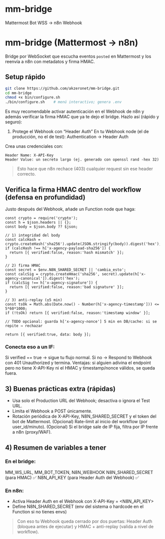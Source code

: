 # mm-bridge
Mattermost Bot WSS ->  n8n Webhook

# mm-bridge (Mattermost → n8n)

Bridge por WebSocket que escucha eventos `posted` en Mattermost y los reenvía a n8n con metadatos y firma HMAC.

## Setup rápido
```bash
git clone https://github.com/akzeronet/mm-bridge.git
cd mm-bridge
chmod +x bin/configure.sh
./bin/configure.sh    # menú interactivo; genera .env
```
Es muy recomendable activar autenticación en el Webhook de n8n y además verificar la firma HMAC que ya te dejo el bridge. Hazlo así (rápido y seguro):

1) Protege el Webhook con “Header Auth”
En tu Webhook node (el de producción, no el de test):
Authentication → Header Auth

Crea unas credenciales con:
```
Header Name: X-API-Key
Header Value: un secreto largo (ej. generado con openssl rand -hex 32)
```

> Esto hace que n8n rechace (403) cualquier request sin ese header correcto.

## Verifica la firma HMAC dentro del workflow (defensa en profundidad)
Justo después del Webhook, añade un Function node que haga:

```
const crypto = require('crypto');
const h = $json.headers || {};
const body = $json.body ?? $json;

// 1) integridad del body
const calcHash = crypto.createHash('sha256').update(JSON.stringify(body)).digest('hex');
if (calcHash !== h['x-agency-payload-sha256']) {
  return [{ verified:false, reason:'hash mismatch' }];
}

// 2) firma HMAC
const secret = $env.N8N_SHARED_SECRET || 'cambia_esto';
const calcSig = crypto.createHmac('sha256', secret).update(h['x-agency-canonical']).digest('hex');
if (calcSig !== h['x-agency-signature']) {
  return [{ verified:false, reason:'bad signature' }];
}

// 3) anti-replay (±5 min)
const tsOk = Math.abs(Date.now() - Number(h['x-agency-timestamp'])) <= 5*60*1000;
if (!tsOk) return [{ verified:false, reason:'timestamp window' }];

// TODO opcional: guarda h['x-agency-nonce'] 5 min en DB/cache: si se repite → rechazar

return [{ verified:true, data: body }];
```

### Conecta eso a un IF:
Si verified == true → sigue tu flujo normal.
Si no → Respond to Webhook con 401 Unauthorized y termina.
Ventajas: si alguien adivina el endpoint pero no tiene X-API-Key ni el HMAC y timestamp/nonce válidos, se queda fuera.

## 3) Buenas prácticas extra (rápidas)
* Usa solo el Production URL del Webhook; desactiva o ignora el Test URL.
* Limita el Webhook a POST únicamente.
* Rotación periódica de X-API-Key, N8N_SHARED_SECRET y el token del bot de Mattermost.
(Opcional) Rate-limit al inicio del workflow (por user_id/minuto).
(Opcional) Si el bridge sale de IP fija, filtra por IP frente a n8n (proxy/WAF).

## 4) Resumen de variables a tener
### En el bridge:
MM_WS_URL, MM_BOT_TOKEN, N8N_WEBHOOK
N8N_SHARED_SECRET (para HMAC) ✅
N8N_API_KEY (para Header Auth del Webhook) ✅

### En n8n:
* Activa Header Auth en el Webhook con X-API-Key = <N8N_API_KEY>
* Define N8N_SHARED_SECRET (env del sistema o hardcode en el Function si no tienes envs)

> Con eso tu Webhook queda cerrado por dos puertas: Header Auth (bloquea antes de ejecutar) y HMAC + anti-replay (valida a nivel de workflow).
